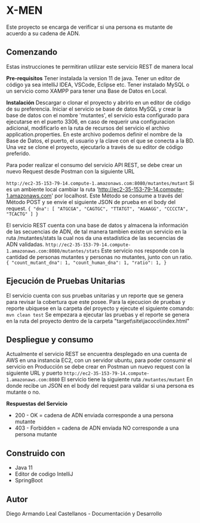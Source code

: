 
X-MEN
=============
Este proyecto se encarga de verificar si una persona es mutante de acuerdo a su cadena de ADN.

Comenzando
-------------
Estas instrucciones te permitiran utilizar este servicio REST de manera local

**Pre-requisitos**
Tener instalada la version 11 de java.
Tener un editor de código ya sea intelliJ IDEA, VSCode, Eclipse etc.
Tener instalado MySQL o un servicio como XAMPP para tener una Base de Datos en Local.

**Instalación**
Descargar o clonar el proyecto y abrirlo en un editor de código de su preferencia.
Iniciar el servicio se base de datos MySQL y crear la base de datos con el nombre 'mutantes', el servicio esta configurado para ejecutarse en el puerto 3306, en caso de requerir una configuracion adicional, modificarlo en la ruta de recursos del servicio el archivo application.properties.
En este archivo podemos definir el nombre de la Base de Datos, el puerto, el usuario y la clave con el que se conecta a la BD.
Una vez se clone el proyecto, ejecutarlo a través de su editor de código preferido.

Para poder realizar el consumo del servicio API REST, se debe crear un nuevo Request desde Postman con la siguiente URL

`http://ec2-35-153-79-14.compute-1.amazonaws.com:8080/mutantes/mutant`
Si es un ambiente local cambiar la ruta 'http://ec2-35-153-79-14.compute-1.amazonaws.com' por localhost.
Este Método se consume a través del Método POST y se envie el siguiente JSON de prueba en el body del request.
`{
    "dna": [
        "ATGCGA",
        "CAGTGC",
        "TTATGT",
        "AGAAGG",
        "CCCCTA",
        "TCACTG"
    ]
}`

El servicio REST cuenta con una base de datos y almacena la información de las secuencias de ADN, de tal manera tambien existe un servicio en la ruta /mutantes/stats la cual nos da una estadística de las secuencias de ADN validadas.
`http://ec2-35-153-79-14.compute-1.amazonaws.com:8080/mutantes/stats`
Este servicio nos responde con la cantidad de personas mutantes y personas no mutantes, junto con un ratio.
`{
    "count_mutant_dna": 1,
    "count_human_dna": 1,
    "ratio": 1,
}`

Ejecución de Pruebas Unitarias
-------------
El servicio cuenta con sus pruebas unitarias y un reporte que se genera para revisar la cobertura que este posee. Para la ejecucion de pruebas y reporte ubiquese en la carpeta del proyecto y ejecute el siguiente comando:
`mvn clean test`
Se empezara a ejecutar las pruebas y el reporte se genera en la ruta del proyecto dentro de la carpeta "target\site\jacoco\index.html"

Despliegue y consumo
-------------
Actualmente el servicio REST se encuentra desplegado en una cuenta de AWS en una instancia EC2, con un servidor ubuntu, para poder consumir el servicio en Producción se debe crear en Postman un nuevo request con la siguiente URL y puerto
`http://ec2-35-153-79-14.compute-1.amazonaws.com:8080`
El servicio tiene la siguiente ruta 
`/mutantes/mutant`
En donde recibe un JSON en el body del request para validar si una persona es mutante o no. 

**Respuestas del Servicio**
- 200 - OK = cadena de ADN enviada corresponde a una persona mutante
- 403 - Forbidden = cadena de ADN enviada NO corresponde a una persona mutante

Construido con
-------------
- Java 11
- Editor de codigo IntelliJ
- SpringBoot

Autor
-------------
Diego Armando Leal Castellanos - Documentación y Desarrollo